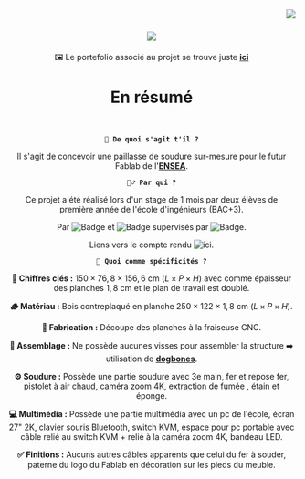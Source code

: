 <img align="right" src="https://visitor-badge.laobi.icu/badge?page_id=salesp07.salesp07" />

<h1 align="center">
    <img src="https://readme-typing-svg.herokuapp.com/?font=Righteous&size=35&center=true&vCenter=true&width=500&height=70&duration=6000&lines=Bonjour!+👋;+Meuble+de+soudure+du+Fablab;" />
</h1>

<div align="center">
  
  🖼️ Le portefolio associé au projet se trouve juste **[ici](https://nelthb.notion.site/Stage-1A-FabLab-Makerspace-4b8a7bd95b364fb7ac839f11d980228e)**
  
</div>

<h1 align="center">
  En résumé
</h1>

</br>

<div align="center">
  
  **`🤔 De quoi s'agit t'il ?`**
  
  Il s'agit de concevoir une paillasse de soudure sur-mesure pour le futur Fablab de l'[**ENSEA**](https://www.ensea.fr/fr).

   **`🙋‍♂️ Par qui ?`**

  Ce projet a été réalisé lors d'un stage de 1 mois par deux élèves de première année de l'école d'ingénieurs (BAC+3).

  Par ![Badge](https://img.shields.io/badge/Matis%20GARBEZ-blue) 
 et ![Badge](https://img.shields.io/badge/Nelven%20THEBAULT-blue) supervisés par ![Badge](https://img.shields.io/badge/Cédric%20BLEIMLING-darkgreen).

 Liens vers le compte rendu ![**ici**](https://nelthb.notion.site/754509c932134c3ebd9d55e74b91807b?pvs=25#bbd4ef64d4b04cf699826f9cdbd59d9d).

  **`📑 Quoi comme spécificités ?`**

  **📏 Chiffres clés :** $150\times76,8\times156,6\text{ cm}$ $(L\times P\times H)$ avec comme épaisseur des planches $1,8\text{ cm}$ et le plan de travail est doublé.

  **🪵 Matériau :** Bois contreplaqué en planche $250\times122\times1,8\text{ cm}$ $(L\times P\times H)$.

  **🔨 Fabrication :** Découpe des planches à la fraiseuse CNC.

  **🔩 Assemblage :** Ne possède aucunes visses pour assembler la structure ➡️ utilisation de [**dogbones**](https://www.mekanika.io/fr_BE/blog/apprentissage-1/un-dogbone-c-est-quoi-42).

  **⚙️ Soudure :** Possède une partie soudure avec 3e main, fer et repose fer, pistolet à air chaud, caméra zoom 4K, extraction de fumée , étain et éponge.

  **💻 Multimédia :** Possède une partie multimédia avec un pc de l'école, écran 27" 2K, clavier souris Bluetooth, switch KVM, espace pour pc portable avec câble relié au switch KVM + relié à la caméra zoom 4K, bandeau LED.

  **✅ Finitions :** Aucuns autres câbles apparents que celui du fer à souder, paterne du logo du Fablab en décoration sur les pieds du meuble.

</div>
